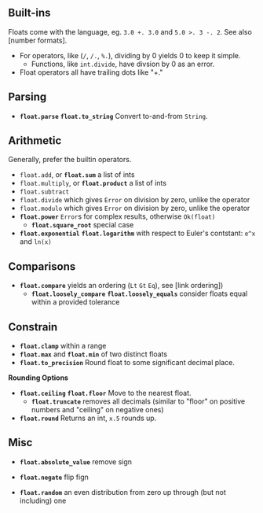 ## Built-ins

Floats come with the language, eg. `3.0 +. 3.0` and `5.0 >. 3 -. 2`. See also [number formats].

- For operators, like (`/`, `/.`, `%.`), dividing by 0 yields 0 to keep it simple.
  - Functions, like `int.divide`, have divsion by 0 as an error.
- Float operators all have trailing dots like "+."

## Parsing
- **`float.parse`** **`float.to_string`** Convert to-and-from `String`.

## Arithmetic

Generally, prefer the builtin operators.

- `float.add`, or **`float.sum`** a list of ints
- `float.multiply`, or **`float.product`** a list of ints
- `float.subtract`
- `float.divide` which gives `Error` on division by zero, unlike the operator
- `float.modulo` which gives `Error` on division by zero, unlike the operator
- **`float.power`** `Error`s for complex results, otherwise `Ok(float)`
  - **`float.square_root`** special case
- **`float.exponential`** **`float.logarithm`** with respect to Euler's contstant: `e^x` and `ln(x)`

## Comparisons
- **`float.compare`** yields an ordering (`Lt` `Gt` `Eq`), see [link ordering])
  - **`float.loosely_compare`** **`float.loosely_equals`** consider floats equal within a provided tolerance

## Constrain
- **`float.clamp`** within a range
- **`float.max`** and **`float.min`** of two distinct floats
- **`float.to_precision`** Round float to some significant decimal place.

**Rounding Options**
- **`float.ceiling`** **`float.floor`** Move to the nearest float.
   - **`float.truncate`** removes all decimals (similar to "floor" on positive numbers and "ceiling" on negative ones)
- **`float.round`** Returns an int, `x.5` rounds up.

## Misc
- **`float.absolute_value`** remove sign
- **`float.negate`** flip fign

- **`float.random`** an even distribution from zero up through (but not including) one



